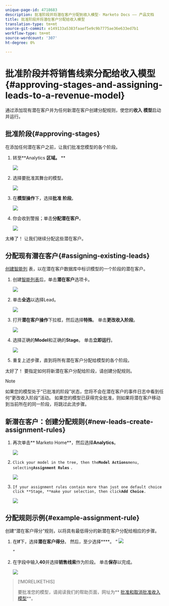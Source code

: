 ```yaml
---
unique-page-id: 4718683
description: 批准阶段并将潜在客户分配到收入模型- Marketo Docs —— 产品文档
title: 批准阶段并将潜在客户分配给收入模型
translation-type: tm+mt
source-git-commit: e149133a5383faaef5e9c9b7775ae36e633ed7b1
workflow-type: tm+mt
source-wordcount: '307'
ht-degree: 0%

---
```



# 批准阶段并将销售线索分配给收入模型{#approving-stages-and-assigning-leads-to-a-revenue-model}

通过添加现有潜在客户并为任何新潜在客户创建分配规则，使您的&#x200B;**收入** **模型**&#x200B;启动并运行。

## 批准阶段{#approving-stages}

在添加任何潜在客户之前，让我们批准您模型的各个阶段。

1. 转至**Analytics **区域。** **

   ![](assets/image2015-4-28-17-3a8-3a8.png)

1. 选择要批准其舞台的模型。

   ![](assets/image2015-4-28-17-3a10-3a3.png)

1. 在&#x200B;**模型操作**&#x200B;下，选择&#x200B;**批准** **阶段**。

   ![](assets/image2015-4-28-17-3a12-3a37.png)

1. 你会收到警报；单击&#x200B;**分配潜在客户**。

   ![](assets/image2015-4-28-17-3a5-3a39.png)

太棒了！ 让我们继续分配这些潜在客户。

## 分配现有潜在客户{#assigning-existing-leads}

[创建智能列](../../../../product-docs/core-marketo-concepts/smart-lists-and-static-lists/creating-a-smart-list/create-a-smart-list.md) 表，以在潜在客户数据库中标识模型的一个阶段的潜在客户。

1. 创建[智能列表](../../../../product-docs/core-marketo-concepts/smart-lists-and-static-lists/creating-a-smart-list/create-a-smart-list.md)后，单击&#x200B;**潜在客户**&#x200B;选项卡。

   ![](assets/image2015-4-29-11-3a37-3a30.png)

1. 单击&#x200B;**全选**&#x200B;以选择Lead。

   ![](assets/image2015-4-29-11-3a39-3a39.png)

1. 打开&#x200B;**潜在客户操作**&#x200B;下拉框，然后选择&#x200B;**特殊**。 单击&#x200B;**更改收入阶段**。

   ![](assets/image2015-4-29-11-3a40-3a38.png)

1. 选择正确的&#x200B;**Model**&#x200B;和正确的&#x200B;**Stage**。 单击&#x200B;**立即运行**。

   ![](assets/image2015-4-29-11-3a43-3a41.png)

1. 重复上述步骤，直到将所有潜在客户分配给模型的各个阶段。

太好了！ 要指定如何将新潜在客户分配给阶段，请创建分配规则。

>[!NOTE]
>
>如果您的模型处于“已批准的阶段”状态，您将不会在潜在客户的事件日志中看到任何“更改收入阶段”活动。 如果您的模型已获得完全批准，则如果将潜在客户移动到当前所在的同一阶段，将跳过此流步骤。

## 新潜在客户：创建分配规则{#new-leads-create-assignment-rules}

1. 再次单击** Marketo Home**，然后选择&#x200B;**Analytics**。

   ![](assets/image2015-4-28-17-3a8-3a8.png)

1. `Click your model in the tree, then the`**`Model Actions`**`menu, selecting`**`Assignment Rules`** `.`

   ![](assets/image2015-4-29-11-3a52-3a17.png)

1. `If your assignment rules contain more than just one default choice click **Stage, **make your selection, then click`**`Add Choice`**`.`

   ![](assets/image2015-4-29-12-3a5-3a46.png)

## 分配规则示例{#example-assignment-rule}

创建“潜在客户得分”规则，以将具有最低得分的新潜在客户分配给相应的步骤。

1. 在&#x200B;**If**&#x200B;下，选择&#x200B;**潜在客户得分**。 然后，至少选择&#x200B;****。
“ ![](assets/image2015-4-29-13-3a27-3a8.png)

   “

1. 在字段中输入&#x200B;**40**&#x200B;并选择&#x200B;**销售线索**&#x200B;作为阶段。 单击&#x200B;**保存**&#x200B;以完成。

   ![](assets/image2015-4-29-14-3a4-3a23.png)

>[!MORELIKETHIS]
>
>要批准您的模型，请阅读我们的帮助页面，网址为** [批准和取消批准收入模型](approve-unapprove-a-revenue-model.md)**。

